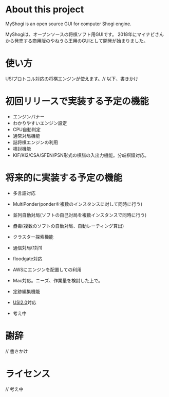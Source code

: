 ﻿
# About this project

MyShogi is an open source GUI for computer Shogi engine.

MyShogiは、オープンソースの将棋ソフト用GUIです。
2018年にマイナビさんから発売する商用版のやねうら王用のGUIとして開発が始まりました。

# 使い方

USIプロトコル対応の将棋エンジンが使えます。// 以下、書きかけ

# 初回リリースで実装する予定の機能

- エンジンバナー
- わかりやすいエンジン設定
- CPU自動判定
- 通常対局機能
- 詰将棋エンジンの利用
- 検討機能
- KIF/KI2/CSA/SFEN/PSN形式の棋譜の入出力機能。分岐棋譜対応。

# 将来的に実装する予定の機能

- 多言語対応
- MultiPonder(ponderを複数のインスタンスに対して同時に行う)
- 並列自動対局(ソフトの自己対局を複数インスタンスで同時に行う)
- 蠱毒(複数のソフトの自動対局、自動レーティング算出)
- クラスター探索機能
- 通信対局(1対1)
- floodgate対応
- AWSにエンジンを配置しての利用
- Mac対応。ニーズ、作業量を検討した上で。
- 定跡編集機能
- [USI2.0](docs/USI2.0.md)対応


- 考え中


# 謝辞

// 書きかけ

# ライセンス

// 考え中

